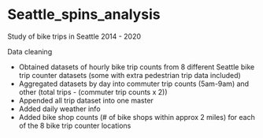 # Seattle_spins_analysis
Study of bike trips in Seattle 2014 - 2020

Data cleaning
- Obtained datasets of hourly bike trip counts from 8 different Seattle bike trip counter datasets (some with extra pedestrian trip data included)
- Aggregated datasets by day into commuter trip counts (5am-9am) and other (total trips - (commuter trip counts x 2))
- Appended all trip dataset into one master
- Added daily weather info
- Added bike shop counts (# of bike shops within approx 2 miles) for each of the 8 bike trip counter locations
